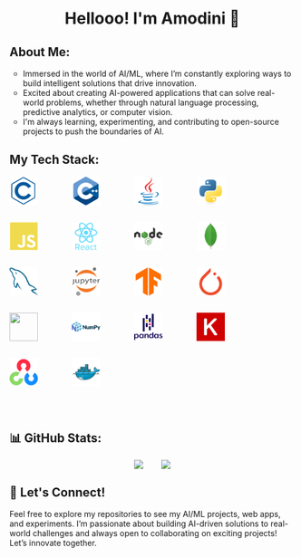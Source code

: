 <h1 align="center">Hellooo! I'm Amodini 👋</h1>

<h2> About Me:</h2>
<ul type="circle">
  <li>Immersed in the world of AI/ML, where I’m constantly exploring ways to build intelligent solutions that drive innovation. </li>
  <li>Excited about creating AI-powered applications that can solve real-world problems, whether through natural language processing, predictive analytics, or computer vision. </li>
  <li>I'm always learning, experimenting, and contributing to open-source projects to push the boundaries of AI. </li>
</ul>

<h2> My Tech Stack:</h2>
<div style="display: flex; flex-wrap: wrap; gap: 30px;"> <!-- Flexbox for horizontal layout with gap -->
  <!-- Programming Languages -->
  <img height="50px" width="50px" src="https://raw.githubusercontent.com/devicons/devicon/master/icons/c/c-line.svg" style="margin-right: 30px;" />
  <img height="50px" width="50px" src="https://raw.githubusercontent.com/devicons/devicon/master/icons/cplusplus/cplusplus-original.svg" style="margin-right: 30px;"/>
  <img height="50px" width="50px" src="https://raw.githubusercontent.com/devicons/devicon/master/icons/java/java-original.svg" style="margin-right: 30px;"/>
  <img height="50px" width="50px" src="https://raw.githubusercontent.com/devicons/devicon/master/icons/python/python-original.svg" style="margin-right: 30px;"/>
  <img height="50px" width="50px" src="https://raw.githubusercontent.com/devicons/devicon/master/icons/javascript/javascript-plain.svg" style="margin-right: 30px;" />
  <img height="50px" width="50px" src="https://raw.githubusercontent.com/devicons/devicon/master/icons/react/react-original-wordmark.svg" style="margin-right: 30px;" />
  <img height="50px" width="50px" src="https://raw.githubusercontent.com/devicons/devicon/master/icons/nodejs/nodejs-original-wordmark.svg" style="margin-right: 30px;" />
  <img height="50px" width="50px" src="https://raw.githubusercontent.com/devicons/devicon/master/icons/mongodb/mongodb-original.svg" style="margin-right: 30px;" />

  <!-- Databases & Tools -->
  <img height="50px" width="50px" src="https://raw.githubusercontent.com/devicons/devicon/master/icons/mysql/mysql-original.svg" style="margin-right: 30px;"/>
  <img height="50px" width="50px" src="https://raw.githubusercontent.com/devicons/devicon/master/icons/jupyter/jupyter-original-wordmark.svg" style="margin-right: 30px;"/>

  <!-- AI/ML & Data Science -->
  <img height="50px" width="50px" src="https://raw.githubusercontent.com/devicons/devicon/master/icons/tensorflow/tensorflow-original.svg" style="margin-right: 30px;" />
  <img height="50px" width="50px" src="https://raw.githubusercontent.com/devicons/devicon/master/icons/pytorch/pytorch-original.svg" style="margin-right: 30px;" />
  <img height="50px" width="50px" src="https://upload.wikimedia.org/wikipedia/commons/0/05/Scikit_learn_logo_small.svg" style="margin-right: 30px;" />
  <img height="50px" width="50px" src="https://raw.githubusercontent.com/devicons/devicon/master/icons/numpy/numpy-original-wordmark.svg" style="margin-right: 30px;" />
  <img height="50px" width="50px" src="https://raw.githubusercontent.com/devicons/devicon/master/icons/pandas/pandas-original-wordmark.svg" style="margin-right: 30px;"/>
  <img height="50px" width="50px" src="https://raw.githubusercontent.com/devicons/devicon/master/icons/keras/keras-original.svg" style="margin-right: 30px;" />
  <img height="50px" width="50px" src="https://raw.githubusercontent.com/devicons/devicon/master/icons/opencv/opencv-original.svg" style="margin-right: 30px;" />

  <!-- MLOps Tools -->
  <img height="50px" width="50px" src="https://raw.githubusercontent.com/devicons/devicon/master/icons/docker/docker-original.svg" style="margin-right: 30px;" />
</div>

<br><br>

<h2>📊 GitHub Stats:</h2>
<div style="display: flex; justify-content: center; gap: 2rem;">
  <img src="https://github-readme-stats.vercel.app/api?username=amodinii&theme=dark&show_icons=true&count_private=true" />
  <img src="https://github-readme-stats.vercel.app/api/top-langs/?username=amodinii&theme=dark&layout=compact">
</div>

<h2>🔗 Let's Connect!</h2>
<p>Feel free to explore my repositories to see my AI/ML projects, web apps, and experiments. I’m passionate about building AI-driven solutions to real-world challenges and always open to collaborating on exciting projects! Let’s innovate together. </p>
